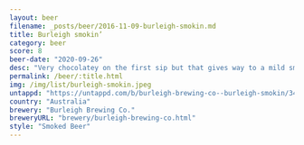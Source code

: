 ```yaml
---
layout: beer
filename: _posts/beer/2016-11-09-burleigh-smokin.md
title: Burleigh smokin’
category: beer
score: 8
beer-date: "2020-09-26"
desc: "Very chocolatey on the first sip but that gives way to a mild smoke. Very interesting to see the clean palate character of a lager works with some smoke and dark malts"
permalink: /beer/:title.html
img: /img/list/burleigh-smokin.jpeg
untappd: "https://untappd.com/b/burleigh-brewing-co--burleigh-smokin/3452157"
country: "Australia"
brewery: "Burleigh Brewing Co."
breweryURL: "brewery/burleigh-brewing-co.html"
style: "Smoked Beer"
---
```

